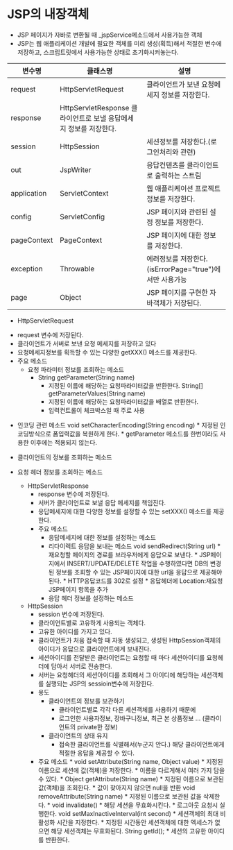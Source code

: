 # JSP의 내장객체
- JSP 페이지가 자바로 변환될 때 _jspService메소드에서 사용가능한 객체
- JSP는 웹 애플리케이션 개발에 필요한 객체를 미리 생성(획득)해서 적절한 변수에 저장하고, 스크립트릿에서 사용가능한 상태로 초기화시켜놓는다.

| 변수명 | 클래스명 | 설명 |
| --- | --- | --- |
| request | HttpServletRequest | 클라이언트가 보낸 요청메세지 정보를 저장한다. |
| response | HttpServletResponse 클라이언트로 보낼 응답메세지 정보를 저장한다. |
| session | HttpSession | 세션정보를 저장한다.(로그인처리와 관련) |
| out | JspWriter | 응답컨텐츠를 클라이언트로 출력하는 스트림 |
| application | ServletContext | 웹 애플리케이션 프로젝트 정보를 저장한다. |
| config | ServletConfig | JSP 페이지와 관련된 설정 정보를 저장한다. | 
| pageContext| PageContext | JSP 페이지에 대한 정보를 저장한다. |
| exception | Throwable | 에러정보를 저장한다.(isErrorPage="true")에서만 사용가능 |
| page | Object | JSP 페이지를 구현한 자바객체가 저장된다. |

- HttpServletRequest
 + request 변수에 저장된다.
 + 클라이언트가 서버로 보낸 요청 메세지를 저장하고 있다
 + 요청메세지정보를 획득할 수 있는 다양한 getXXX() 메소드를 제공한다.
 + 주요 메소드
   * 요청 파라미터 정보를 조회하는 메소드
     - String getParameter(String name)
       + 지정된 이름에 해당하는 요청파라미터값을 반환한다.
    String[]	getParameterValues(String name)
        * 지정된 이름에 해당하는 요청파라미터값을 배열로 반환한다.
        * 입력컨트롤이 체크박스일 때 주로 사용
  * 인코딩 관련 메소드
    void		setCharacterEncoding(String encoding)
        * 지정된 인코딩방식으로 폼입력값을 복원하게 한다.
        * getParameter 메소드를 한번이라도 사용한 이후에는 적용되지 않는다.
  * 클라이언트의 정보를 조회하는 메소드
  * 요청 헤더 정보를 조회하는 메소드

	- HttpServletResponse
		- response 변수에 저장된다.
		- 서버가 클라이언트로 보낼 응답 메세지를 책임진다.
		- 응답메세지에 대한 다양한 정보를 설정할 수 있는 setXXX() 메소드를 제공한다.
		- 주요 메소드
			* 응답메세지에 대한 정보를 설정하는 메소드
			* 리다이렉트 응답을 보내는 메소드
				void 		sendRedirect(String url)
						* 재요청할 페이지의 경로를 브라우저에게 응답으로 보낸다.
						* JSP페이지에서 INSERT/UPDATE/DELETE 작업을 수행하였다면
                                                  DB의 변경된 정보를 조회할 수 있는 JSP페이지에 대한 url을
						  응답으로 제공해야 된다.
						* HTTP응답코드를 302로 설정
						* 응답헤더에 Location:재요청 JSP페이지 항목을 추가
			* 응답 헤더 정보를 설정하는 메소드
	- HttpSession
		- session 변수에 저장된다.
		- 클라이언트별로 고유하게 사용되는 객체다.
		- 고유한 아이디를 가지고 있다. 
		- 클라이언트가 처음 접속할 때 자동 생성되고, 생성된 HttpSession객체의 아이디가
		  응답으로 클라이언트에게 보내진다.
		- 세션아이디를 전달받은 클라이언트는 요청할 때 마다 세션아이디를 요청헤더에 
                  담아서 서버로 전송한다.
		- 서버는 요청헤더의 세션아이디를 조회해서 그 아이디에 해당하는 세션객체를
		  실행되는 JSP의 sessioin변수에 저장한다.
		- 용도
			* 클라이언트의 정보를 보관하기
				- 클라이언트별로 각각 다른 세션객체를 사용하기 때문에 
				- 로그인한 사용자정보, 장바구니정보, 최근 본 상품정보 ...
				  (클라이언트의 private한 정보)
			* 클라이언트의 상태 유지
				- 접속한 클라이언트를 식별해서(누군지 안다.) 
			          해당 클라이언트에게 적절한 응답을 제공할 수 있다.
		- 주요 메소드
		      * void 		setAttribute(String name, Object value)
						* 지정된 이름으로 세션에 값(객체)을 저장한다.
						* 이름을 다르게해서 여러 가지 담을 수 있다.
		      * Object		getAttribute(String name)
						* 지정된 이름으로 보관된 값(객체)을 조회한다.
						* 값이 찾아지지 않으면 null을 반환
			void 		removeAttribute(String name)
						* 지정된 이름으로 보관된 값을 삭제한다.
		      * void		invalidate()
						* 해당 세션을 무효화시킨다.
						* 로그아웃 요청시 실행한다.
			void 		setMaxInactiveInterval(int second)
						* 세션객체의 최대 비활성화 시간을 지정한다.
						* 지정된 시간동안 세션객체에 대한 엑세스가 
                                                  없으면 해당 세션객체는 무효화된다.
			String		getId();
						* 세션의 고유한 아이디를 반환한다.
			




